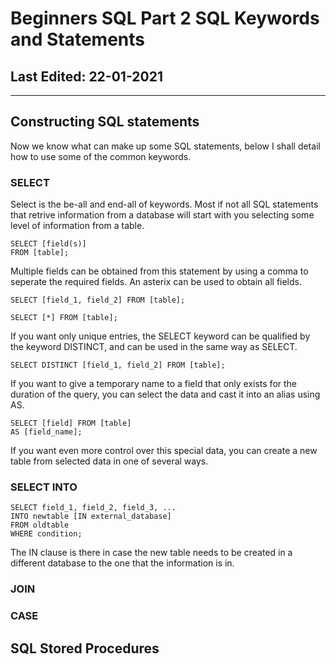 # Beginners SQL Part 2 SQL Keywords and Statements #

## Last Edited: 22-01-2021
-------------------------------------------------------------------------------
## Constructing SQL statements
Now we know what can make up some SQL statements, below I shall detail how to use some of the common keywords.

### SELECT
Select is the be-all and end-all of keywords. Most if not all SQL statements that retrive information from a database will start with you selecting some level of information from a table.
~~~
SELECT [field(s)] 
FROM [table]; 
~~~
Multiple fields can be obtained from this statement by using a comma to seperate the required fields. An asterix can be used to obtain all fields.
~~~
SELECT [field_1, field_2] FROM [table]; 

SELECT [*] FROM [table]; 
~~~
If you want only unique entries, the SELECT keyword can be qualified by the keyword DISTINCT, and can be used in the same way as SELECT.
~~~
SELECT DISTINCT [field_1, field_2] FROM [table]; 
~~~
If you want to give a temporary name to a field that only exists for the duration of the query, you can select the data and cast it into an alias using AS.
~~~
SELECT [field] FROM [table] 
AS [field_name]; 
~~~
If you want even more control over this special data, you can create a new table from selected data in one of several ways.

### SELECT INTO
~~~
SELECT field_1, field_2, field_3, ...
INTO newtable [IN external_database]
FROM oldtable
WHERE condition;
~~~
The IN clause is there in case the new table needs to be created in a different database to the one that the information is in. 

### JOIN

### CASE

## SQL Stored Procedures